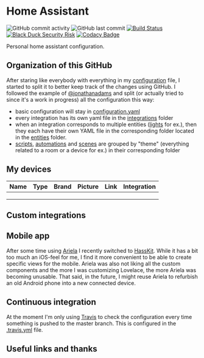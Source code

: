 # Home Assistant

![GitHub commit activity](https://img.shields.io/github/commit-activity/w/Giom-V/Home-assistant)
![GitHub last commit](https://img.shields.io/github/last-commit/Giom-V/Home-assistant)
[![Build Status](https://travis-ci.com/Giom-V/Home-assistant.svg?token=c6vDr93ZdPMNjFeVzhDo&branch=master)](https://travis-ci.com/Giom-V/Home-assistant)
[![Black Duck Security Risk](https://copilot.blackducksoftware.com/github/repos/Giom-V/Home-assistant/branches/master/badge-risk.svg)](https://copilot.blackducksoftware.com/github/repos/Giom-V/Home-assistant/branches/master)
[![Codacy Badge](https://api.codacy.com/project/badge/Grade/a5c5e4fe3edd434aad827e52ba9c69bc)](https://www.codacy.com/manual/Giom-V/Home-assistant?utm_source=github.com&amp;utm_medium=referral&amp;utm_content=Giom-V/Home-assistant&amp;utm_campaign=Badge_Grade)

Personal home assistant configuration.

## Organization of this GitHub

After staring like everybody with everything in my [configuration](configuration.yaml) file, I started to split it to better keep track of the changes using GitHub. I followed the example of [@jonathanadams](https://github.com/jonathanadams/Home-Assistant-Configuration) and split (or actually tried to since it's a work in progress) all the configuration this way:

-   basic configuration will stay in [configuration.yaml](configuration.yaml)
-   every integration has its own yaml file in the [integrations](integrations/) folder
-   when an integration corresponds to multiple entities ([lights](entities/lights/) for ex.), then they each have their own YAML file in the corresponding folder located in the [entities](entities/) folder.
-   [scripts](scripts/), [automations](automations/) and [scenes](scenes/) are grouped by "theme" (everything related to a room or a device for ex.) in their corresponding folder

## My devices

| Name | Type | Brand | Picture | Link | Integration |
| ---- | ---- | ----- | ------- | ---- | ----------- |
|      |      |       |         |      |             |
|      |      |       |         |      |             |
|      |      |       |         |      |             |

## Custom integrations

## Mobile app

After some time using [Ariela](http://ariela.surodev.com/) I recently switched to [HassKit](https://github.com/tuanha2000vn/hasskit). While it has a bit too much an iOS-feel for me, I find it more convenient to be able to create specific views for the mobile. Ariela was also not liking all the custom components and the more I was customizing Lovelace, the more Ariela was becoming unusable. That said, in the future, I might reuse Ariela to refurbish an old Android phone into a new connected device.

## Continuous integration

At the moment I'm only using [Travis](https://travis-ci.org/) to check the configuration every time something is pushed to the master branch. This is configured in the [.travis.yml](.travis.yml) file.

## Useful links and thanks
